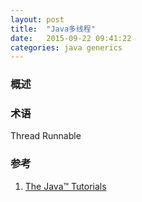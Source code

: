 ```yaml
---
layout: post
title:  "Java多线程"
date:   2015-09-22 09:41:22
categories: java generics
---
```


### 概述

### 术语
Thread
Runnable

### 参考
1. [The Java™ Tutorials](https://docs.oracle.com/javase/tutorial/java/generics/types.html)
